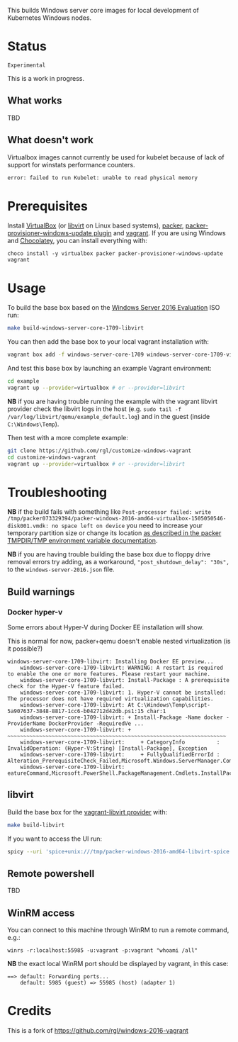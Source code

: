 This builds Windows server core images for local development of Kubernetes Windows nodes.

# Status

`Experimental`

This is a work in progress.

## What works

TBD

## What doesn't work

Virtualbox images cannot currently be used for kubelet because of lack of support for winstats performance counters.

```bash
error: failed to run Kubelet: unable to read physical memory
```

# Prerequisites

Install [VirtualBox](https://www.virtualbox.org/) (or [libvirt](https://libvirt.org/) on Linux based systems), [packer](https://www.packer.io/), [packer-provisioner-windows-update plugin](https://github.com/rgl/packer-provisioner-windows-update) and [vagrant](https://www.vagrantup.com/).
If you are using Windows and [Chocolatey](https://chocolatey.org/), you can install everything with:

```batch
choco install -y virtualbox packer packer-provisioner-windows-update vagrant
```

# Usage

To build the base box based on the [Windows Server 2016 Evaluation](https://www.microsoft.com/en-us/evalcenter/evaluate-windows-server-2016) ISO run:

```bash
make build-windows-server-core-1709-libvirt
```

You can then add the base box to your local vagrant installation with:

```bash
vagrant box add -f windows-server-core-1709 windows-server-core-1709-virtualbox.box
```

And test this base box by launching an example Vagrant environment:

```bash
cd example
vagrant up --provider=virtualbox # or --provider=libvirt
```

**NB** if you are having trouble running the example with the vagrant libvirt provider check the libvirt logs in the host (e.g. `sudo tail -f /var/log/libvirt/qemu/example_default.log`) and in the guest (inside `C:\Windows\Temp`).

Then test with a more complete example:

```bash
git clone https://github.com/rgl/customize-windows-vagrant
cd customize-windows-vagrant
vagrant up --provider=virtualbox # or --provider=libvirt
```

# Troubleshooting

**NB** if the build fails with something like `Post-processor failed: write /tmp/packer073329394/packer-windows-2016-amd64-virtualbox-1505050546-disk001.vmdk: no space left on device` you need to increase your temporary partition size or change its location [as described in the packer TMPDIR/TMP environment variable documentation](https://www.packer.io/docs/other/environment-variables.html#tmpdir).

**NB** if you are having trouble building the base box due to floppy drive removal errors try adding, as a
workaround, `"post_shutdown_delay": "30s",` to the `windows-server-2016.json` file.

## Build warnings

### Docker hyper-v

Some errors about Hyper-V during Docker EE installation will show.

This is normal for now, packer+qemu doesn't enable nested virtualization (is it possible?)

```
windows-server-core-1709-libvirt: Installing Docker EE preview...
    windows-server-core-1709-libvirt: WARNING: A restart is required to enable the one or more features. Please restart your machine.
    windows-server-core-1709-libvirt: Install-Package : A prerequisite check for the Hyper-V feature failed.
    windows-server-core-1709-libvirt: 1. Hyper-V cannot be installed: The processor does not have required virtualization capabilities.
    windows-server-core-1709-libvirt: At C:\Windows\Temp\script-5a907637-3848-8817-1cc6-b042712d42db.ps1:15 char:1
    windows-server-core-1709-libvirt: + Install-Package -Name docker -ProviderName DockerProvider -RequiredVe ...
    windows-server-core-1709-libvirt: + ~~~~~~~~~~~~~~~~~~~~~~~~~~~~~~~~~~~~~~~~~~~~~~~~~~~~~~~~~~~~~~~~~~~~~
    windows-server-core-1709-libvirt:     + CategoryInfo          : InvalidOperation: (Hyper-V:String) [Install-Package], Exception
    windows-server-core-1709-libvirt:     + FullyQualifiedErrorId : Alteration_PrerequisiteCheck_Failed,Microsoft.Windows.ServerManager.Commands.AddWindowsF
    windows-server-core-1709-libvirt:    eatureCommand,Microsoft.PowerShell.PackageManagement.Cmdlets.InstallPackage
```

## libvirt

Build the base box for the [vagrant-libvirt provider](https://github.com/vagrant-libvirt/vagrant-libvirt) with:

```bash
make build-libvirt
```

If you want to access the UI run:

```bash
spicy --uri 'spice+unix:///tmp/packer-windows-2016-amd64-libvirt-spice.socket'
```

## Remote powershell

TBD

## WinRM access

You can connect to this machine through WinRM to run a remote command, e.g.:

```batch
winrs -r:localhost:55985 -u:vagrant -p:vagrant "whoami /all"
```

**NB** the exact local WinRM port should be displayed by vagrant, in this case:

```plain
==> default: Forwarding ports...
    default: 5985 (guest) => 55985 (host) (adapter 1)
```

# Credits

This is a fork of https://github.com/rgl/windows-2016-vagrant
